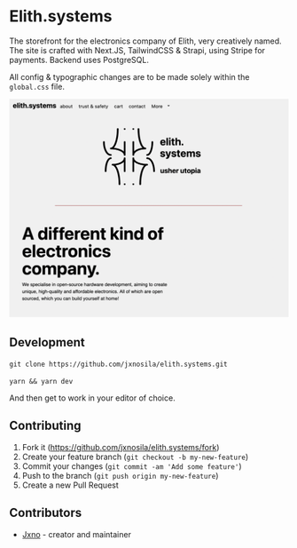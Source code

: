 # Elith.systems

The storefront for the electronics company of Elith, very creatively named.
The site is crafted with Next.JS, TailwindCSS & Strapi, using Stripe for payments.
Backend uses PostgreSQL.

All config & typographic changes are to be made solely within the `global.css` file.

![Website Screenshot](./indexpage.png)

## Development

`git clone https://github.com/jxnosila/elith.systems.git`

`yarn && yarn dev`

And then get to work in your editor of choice.

## Contributing

1. Fork it (<https://github.com/jxnosila/elith.systems/fork>)
2. Create your feature branch (`git checkout -b my-new-feature`)
3. Commit your changes (`git commit -am 'Add some feature'`)
4. Push to the branch (`git push origin my-new-feature`)
5. Create a new Pull Request

## Contributors

- [Jxno](https://gitlab.com/jxno) - creator and maintainer


